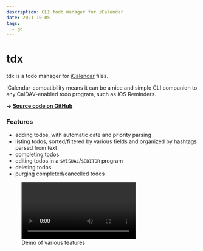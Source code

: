 ```yaml
---
description: CLI todo manager for iCalendar
date: 2021-10-05
tags:
  - go
---
```


# tdx

tdx is a todo manager for [iCalendar](https://en.wikipedia.org/wiki/ICalendar)
files.

iCalendar-compatibility means it can be a nice and simple CLI companion to any
CalDAV-enabled todo program, such as iOS Reminders.

**-> [Source code on GitHub](https://github.com/kkga/tdx)**

### Features

- adding todos, with automatic date and priority parsing
- listing todos, sorted/filtered by various fields and organized by hashtags
  parsed from text
- completing todos
- editing todos in a `$VISUAL`/`$EDITOR` program
- deleting todos
- purging completed/cancelled todos

<figure>
  <video controls autoplay><source src='/img/projects/tdx.mp4'></video>
  <figcaption>Demo of various features</figcaption>
</figure>
